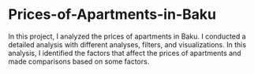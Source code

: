 # Prices-of-Apartments-in-Baku
In this project, I analyzed the prices of apartments in Baku. I conducted a detailed analysis with different analyses, filters, and visualizations. In this analysis, I identified the factors that affect the prices of apartments and made comparisons based on some factors.
